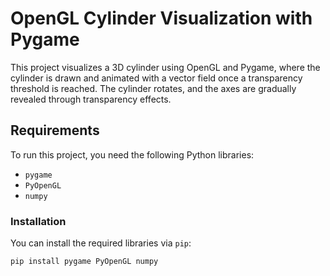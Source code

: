 # OpenGL Cylinder Visualization with Pygame

This project visualizes a 3D cylinder using OpenGL and Pygame, where the cylinder is drawn and animated with a vector field once a transparency threshold is reached. The cylinder rotates, and the axes are gradually revealed through transparency effects.

## Requirements

To run this project, you need the following Python libraries:

- `pygame`
- `PyOpenGL`
- `numpy`

### Installation

You can install the required libraries via `pip`:

```bash
pip install pygame PyOpenGL numpy
